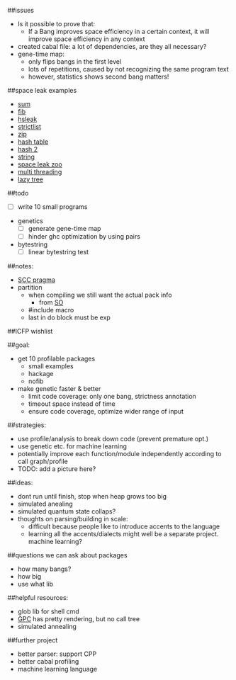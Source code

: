 ##issues
- Is it possible to prove that: 
  - If a Bang improves space efficiency in a certain context, it will improve space efficiency in any context
- created cabal file: a lot of dependencies, are they all necessary?
- gene-time map: 
  - only flips bangs in the first level
  - lots of repetitions, caused by not recognizing the same program text
  - however, statistics shows second bang matters!

##space leak examples
- [sum](https://github.com/remysucre/comp150-FP/blob/master/profile/sumacc/3x51.hs)
- [fib](https://github.com/remysucre/comp150-FP/blob/master/profile/fib/fibsum.hs)
- [hsleak](https://github.com/remysucre/comp150-FP/tree/master/profile/hsleak)
- [strictlist](http://stackoverflow.com/questions/6630782/thunk-memory-leak-as-a-result-of-map-function/6667023#6667023)
- [zip](http://stackoverflow.com/questions/29958541/space-leak-with-recursive-list-zipwith)
- [hash table](http://stackoverflow.com/questions/7855323/fixing-a-particularly-obscure-haskell-space-leak)
- [hash 2](http://stackoverflow.com/questions/23163125/haskell-space-leak-in-hash-table-insertion)
- [string](http://stackoverflow.com/questions/19355344/space-leak-in-simple-string-generation-why)
- [space leak zoo](http://blog.ezyang.com/2011/05/space-leak-zoo/)
- [multi threading](http://stackoverflow.com/questions/7768536/space-leaks-in-haskell)
- [lazy tree](http://stackoverflow.com/questions/6638126/lazy-tree-with-a-space-leak)

##todo
- [ ] write 10 small programs
- genetics
  - [ ] generate gene-time map
  - [ ] hinder ghc optimization by using pairs
- bytestring
  - [ ] linear bytestring test

##notes: 
- [SCC pragma](https://downloads.haskell.org/~ghc/latest/docs/html/users_guide/profiling.html#scc-pragma) 
- partition
  - when compiling we still want the actual pack info
    - from [SO](http://stackoverflow.com/questions/31343246/get-package-version-to-cpp/31343829#31343829)
  - #include macro
  - last in do block must be exp

##ICFP wishlist

##goal: 
- get 10 profilable packages
  - small examples
  - hackage
  - nofib
- make genetic faster & better
  - limit code coverage: only one bang, strictness annotation
  - timeout space instead of time
  - ensure code coverage, optimize wider range of input

##strategies: 
- use profile/analysis to break down code (prevent premature opt.)
- use genetic etc. for machine learning
- potentially improve each function/module independently according to call graph/profile
- TODO: add a picture here?

##ideas: 
- dont run until finish, stop when heap grows too big
- simulated anealing
- simulated quantum state collaps?
- thoughts on parsing/building in scale: 
  - difficult because people like to introduce accents to the language
  - learning all the accents/dialects might well be a separate project. machine learning?

##questions we can ask about packages
- how many bangs?
- how big
- use what lib

##helpful resources:
- glob lib for shell cmd
- [GPC](http://book.realworldhaskell.org/read/testing-and-quality-assurance.html) has pretty rendering, but no call tree
- simulated annealing

##further project
- better parser: support CPP
- better cabal profiling
- machine learning language 
